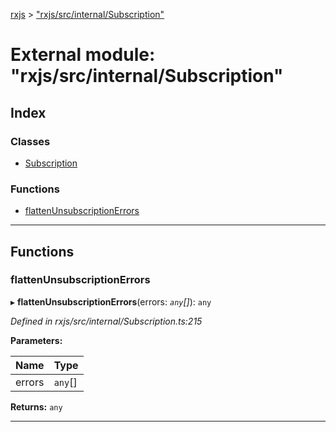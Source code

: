 [rxjs](../README.md) > ["rxjs/src/internal/Subscription"](../modules/_rxjs_src_internal_subscription_.md)

# External module: "rxjs/src/internal/Subscription"

## Index

### Classes

* [Subscription](../classes/_rxjs_src_internal_subscription_.subscription.md)

### Functions

* [flattenUnsubscriptionErrors](_rxjs_src_internal_subscription_.md#flattenunsubscriptionerrors)

---

## Functions

<a id="flattenunsubscriptionerrors"></a>

###  flattenUnsubscriptionErrors

▸ **flattenUnsubscriptionErrors**(errors: *`any`[]*): `any`

*Defined in rxjs/src/internal/Subscription.ts:215*

**Parameters:**

| Name | Type |
| ------ | ------ |
| errors | `any`[] |

**Returns:** `any`

___

